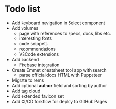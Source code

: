 # Todo list

* Add keyboard navigation in Select component
* Add volumes
  * page with references to specs, docs, libs etc.
  * interesting fonts
  * code snippets
  * recommendations
  * VSCode extensions
* Add backend
  * Firebase integration
* Create Emmet cheatsheet tool app with search
  * parse official docs HTML with Puppeteer
* Migrate to rems
* Add optional **author** field and sorting by author
* Add tag cloud
* Add extended favicon set
* Add CI/CD forkflow for deploy to GitHub Pages
